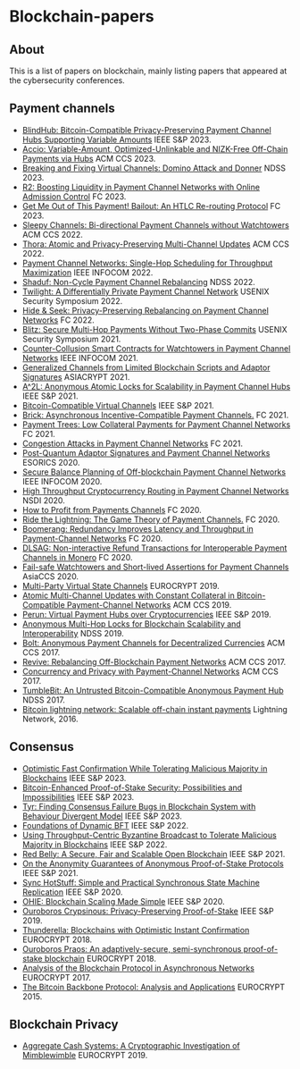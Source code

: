 # Blockchain-papers

## About
This is a list of papers on blockchain, mainly listing papers that appeared at the cybersecurity conferences.

## Payment channels
- [BlindHub: Bitcoin-Compatible Privacy-Preserving Payment Channel Hubs Supporting Variable Amounts](https://ieeexplore.ieee.org/document/10179427) IEEE S&P 2023.
- [Accio: Variable-Amount, Optimized-Unlinkable and NIZK-Free Off-Chain Payments via Hubs](https://dl.acm.org/doi/10.1145/3576915.3616577) ACM CCS 2023.
- [Breaking and Fixing Virtual Channels: Domino Attack and Donner](https://www.ndss-symposium.org/ndss-paper/breaking-and-fixing-virtual-channels-domino-attack-and-donner/) NDSS 2023.
- [R2: Boosting Liquidity in Payment Channel Networks with Online Admission Control](https://link.springer.com/chapter/10.1007/978-3-031-47754-6_18) FC 2023.
- [Get Me Out of This Payment! Bailout: An HTLC Re-routing Protocol](https://link.springer.com/chapter/10.1007/978-3-031-47751-5_6) FC 2023.
- [Sleepy Channels: Bi-directional Payment Channels without Watchtowers](https://dl.acm.org/doi/10.1145/3548606.3559370) ACM CCS 2022.
- [Thora: Atomic and Privacy-Preserving Multi-Channel Updates](https://doi.org/10.1145/3548606.3560556) ACM CCS 2022.
- [Payment Channel Networks: Single-Hop Scheduling for Throughput Maximization](https://ieeexplore.ieee.org/document/9796862) IEEE INFOCOM 2022.
- [Shaduf: Non-Cycle Payment Channel Rebalancing](https://www.ndss-symposium.org/ndss-paper/auto-draft-254/) NDSS 2022.
- [Twilight: A Differentially Private Payment Channel Network](https://www.usenix.org/conference/usenixsecurity22/presentation/dotan) USENIX Security Symposium 2022.
- [Hide & Seek: Privacy-Preserving Rebalancing on Payment Channel Networks](https://link.springer.com/chapter/10.1007/978-3-031-18283-9_17) FC 2022.
- [Blitz: Secure Multi-Hop Payments Without Two-Phase Commits](https://www.usenix.org/conference/usenixsecurity21/presentation/aumayr) USENIX Security Symposium 2021.
- [Counter-Collusion Smart Contracts for Watchtowers in Payment Channel Networks](https://ieeexplore.ieee.org/document/9488831) IEEE INFOCOM 2021.
- [Generalized Channels from Limited Blockchain Scripts and Adaptor Signatures](https://link.springer.com/chapter/10.1007/978-3-030-92075-3_22) ASIACRYPT 2021.
- [A^2L: Anonymous Atomic Locks for Scalability in Payment Channel Hubs](https://ieeexplore.ieee.org/document/9519431) IEEE S&P 2021.
- [Bitcoin-Compatible Virtual Channels](https://ieeexplore.ieee.org/document/9519487) IEEE S&P 2021.
- [Brick: Asynchronous Incentive-Compatible Payment Channels.](https://link.springer.com/chapter/10.1007/978-3-662-64331-0_11) FC 2021.
- [Payment Trees: Low Collateral Payments for Payment Channel Networks](https://link.springer.com/chapter/10.1007/978-3-662-64331-0_10) FC 2021.
- [Congestion Attacks in Payment Channel Networks](https://link.springer.com/chapter/10.1007/978-3-662-64331-0_9) FC 2021.
- [Post-Quantum Adaptor Signatures and Payment Channel Networks](https://link.springer.com/chapter/10.1007/978-3-030-59013-0_19) ESORICS 2020.
- [Secure Balance Planning of Off-blockchain Payment Channel Networks](https://ieeexplore.ieee.org/document/9155375) IEEE INFOCOM 2020.
- [High Throughput Cryptocurrency Routing in Payment Channel Networks](https://www.usenix.org/conference/nsdi20/presentation/sivaraman) NSDI 2020.
- [How to Profit from Payments Channels](https://link.springer.com/chapter/10.1007/978-3-030-51280-4_16) FC 2020.
- [Ride the Lightning: The Game Theory of Payment Channels.](https://link.springer.com/chapter/10.1007/978-3-030-51280-4_15) FC 2020.
- [Boomerang: Redundancy Improves Latency and Throughput in Payment-Channel Networks](https://link.springer.com/chapter/10.1007/978-3-030-51280-4_17) FC 2020.
- [DLSAG: Non-interactive Refund Transactions for Interoperable Payment Channels in Monero](https://doi.org/10.1007/978-3-030-51280-4_18) FC 2020.
- [Fail-safe Watchtowers and Short-lived Assertions for Payment Channels](https://dl.acm.org/doi/10.1145/3320269.3384716) AsiaCCS 2020.
- [Multi-Party Virtual State Channels](https://link.springer.com/chapter/10.1007/978-3-030-17653-2_21) EUROCRYPT 2019.
- [Atomic Multi-Channel Updates with Constant Collateral in Bitcoin-Compatible Payment-Channel Networks](https://dl.acm.org/doi/10.1145/3319535.3345666) ACM CCS 2019.
- [Perun: Virtual Payment Hubs over Cryptocurrencies](https://ieeexplore.ieee.org/document/8835315) IEEE S&P 2019.
- [Anonymous Multi-Hop Locks for Blockchain Scalability and Interoperability](https://www.ndss-symposium.org/ndss-paper/anonymous-multi-hop-locks-for-blockchain-scalability-and-interoperability/) NDSS 2019.
- [Bolt: Anonymous Payment Channels for Decentralized Currencies](https://dl.acm.org/doi/10.1145/3133956.3134093)  ACM CCS 2017.
- [Revive: Rebalancing Off-Blockchain Payment Networks](https://dl.acm.org/doi/10.1145/3133956.3134033) ACM CCS 2017.
- [Concurrency and Privacy with Payment-Channel Networks](https://dl.acm.org/doi/10.1145/3133956.3134096) ACM CCS 2017.
- [TumbleBit: An Untrusted Bitcoin-Compatible Anonymous Payment Hub](https://www.ndss-symposium.org/ndss2017/ndss-2017-programme/tumblebit-untrusted-bitcoin-compatible-anonymous-payment-hub/) NDSS 2017.
- [Bitcoin lightning network: Scalable off-chain instant payments](https://lightning.network/) Lightning Network, 2016.

## Consensus
- [Optimistic Fast Confirmation While Tolerating Malicious Majority in Blockchains](https://ieeexplore.ieee.org/document/10179323) IEEE S&P 2023.
- [Bitcoin-Enhanced Proof-of-Stake Security: Possibilities and Impossibilities](https://doi.org/10.1109/SP46215.2023.10179426) IEEE S&P 2023.
- [Tyr: Finding Consensus Failure Bugs in Blockchain System with Behaviour Divergent Model](https://ieeexplore.ieee.org/document/10179386) IEEE S&P 2023.
- [Foundations of Dynamic BFT](https://doi.org/10.1109/SP46214.2022.9833787) IEEE S&P 2022.
- [Using Throughput-Centric Byzantine Broadcast to Tolerate Malicious Majority in Blockchains](https://ieeexplore.ieee.org/document/9833617) IEEE S&P 2022.
- [Red Belly: A Secure, Fair and Scalable Open Blockchain](https://ieeexplore.ieee.org/document/9519440) IEEE S&P 2021.
- [On the Anonymity Guarantees of Anonymous Proof-of-Stake Protocols](https://ieeexplore.ieee.org/document/9519415) IEEE S&P 2021.
- [Sync HotStuff: Simple and Practical Synchronous State Machine Replication](https://ieeexplore.ieee.org/document/9152792) IEEE S&P 2020.
- [OHIE: Blockchain Scaling Made Simple](https://ieeexplore.ieee.org/document/9152798) IEEE S&P 2020.
- [Ouroboros Crypsinous: Privacy-Preserving Proof-of-Stake](https://doi.org/10.1109/SP.2019.00063) IEEE S&P 2019.
- [Thunderella: Blockchains with Optimistic Instant Confirmation](https://link.springer.com/chapter/10.1007/978-3-319-78375-8_1) EUROCRYPT 2018.
- [Ouroboros Praos: An adaptively-secure, semi-synchronous proof-of-stake blockchain](https://link.springer.com/chapter/10.1007/978-3-319-78375-8_3) EUROCRYPT 2018.
- [Analysis of the Blockchain Protocol in Asynchronous Networks](https://link.springer.com/chapter/10.1007/978-3-319-56614-6_22) EUROCRYPT 2017.
- [The Bitcoin Backbone Protocol: Analysis and Applications](https://link.springer.com/chapter/10.1007/978-3-662-46803-6_10) EUROCRYPT 2015.

## Blockchain Privacy
- [Aggregate Cash Systems: A Cryptographic Investigation of Mimblewimble](https://link.springer.com/chapter/10.1007/978-3-030-17653-2_22) EUROCRYPT 2019.
